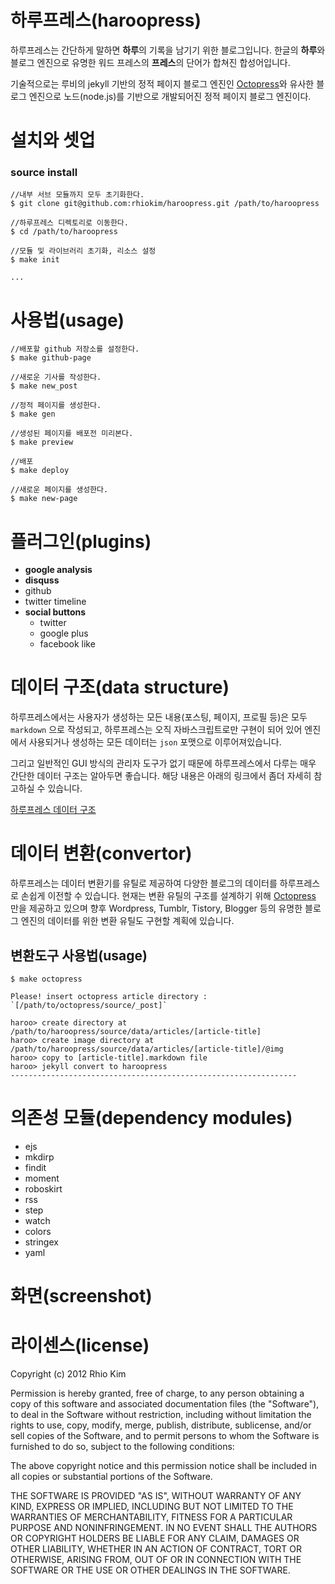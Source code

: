 # 하루프레스(haroopress) 
하루프레스는 간단하게 말하면 **하루**의 기록을 남기기 위한 블로그입니다. 한글의 **하루**와 블로그 엔진으로 유명한 워드 프레스의 **프레스**의 단어가 합쳐진 합성어입니다.

기술적으로는 루비의 jekyll 기반의 정적 페이지 블로그 엔진인 [Octopress](http://octopress.org)와 유사한 블로그 엔진으로 노드(node.js)를 기반으로 개발되어진 정적 페이지 블로그 엔진이다.


# 설치와 셋업

### source install
```
//내부 서브 모듈까지 모두 초기화한다.
$ git clone git@github.com:rhiokim/haroopress.git /path/to/haroopress

//하루프레스 디렉토리로 이동한다.
$ cd /path/to/haroopress

//모듈 및 라이브러리 초기화, 리소스 설정
$ make init

... 

```

# 사용법(usage)

```
//배포할 github 저장소를 설정한다.
$ make github-page

//새로운 기사를 작성한다.
$ make new_post

//정적 페이지를 생성한다.
$ make gen

//생성된 페이지를 배포전 미리본다.
$ make preview

//배포
$ make deploy

//새로운 페이지를 생성한다.
$ make new-page
```

# 플러그인(plugins)

* **google analysis**
* **disquss**
* github
* twitter timeline
* **social buttons**
    - twitter
    - google plus
    - facebook like

# 데이터 구조(data structure) 
하루프레스에서는 사용자가 생성하는 모든 내용(포스팅, 페이지, 프로필 등)은 모두 `markdown` 으로 작성되고, 하루프레스는 오직 자바스크립트로만 구현이 되어 있어 엔진에서 사용되거나 생성하는 모든 데이터는 `json` 포맷으로 이루어져있습니다. 

그리고 일반적인 GUI 방식의 관리자 도구가 없기 때문에 하루프레스에서 다루는 매우 간단한 데이터 구조는 알아두면 좋습니다.
해당 내용은 아래의 링크에서 좀더 자세히 참고하실 수 있습니다.

[하루프레스 데이터 구조](https://github.com/rhiokim/haroopress/wiki/%EB%8D%B0%EC%9D%B4%ED%84%B0-%ED%8F%AC%EB%A7%B7)

# 데이터 변환(convertor)
하루프레스는 데이터 변환기를 유틸로 제공하여 다양한 블로그의 데이터를 하루프레스로 손쉽게 이전할 수 있습니다.
현재는 변환 유틸의 구조를 설계하기 위해 [Octopress](http://octopress.org) 만을 제공하고 있으며 향후 Wordpress, Tumblr, Tistory, Blogger 등의 유명한 블로그 엔진의 데이터를 위한 변환 유틸도 구현할 계획에 있습니다.

## 변환도구 사용법(usage)

```
$ make octopress

Please! insert octopress article directory : `[/path/to/octopress/source/_post]`

haroo> create directory at /path/to/haroopress/source/data/articles/[article-title]
haroo> create image directory at /path/to/haroopress/source/data/articles/[article-title]/@img
haroo> copy to [article-title].markdown file
haroo> jekyll convert to haroopress
----------------------------------------------------------------
```

# 의존성 모듈(dependency modules)
* ejs
* mkdirp
* findit
* moment
* roboskirt
* rss
* step
* watch
* colors
* stringex
* yaml

# 화면(screenshot)


# 라이센스(license)
Copyright (c) 2012 Rhio Kim

Permission is hereby granted, free of charge, to any person obtaining a copy of this software and associated documentation files (the "Software"), to deal in the Software without restriction, including without limitation the rights to use, copy, modify, merge, publish, distribute, sublicense, and/or sell copies of the Software, and to permit persons to whom the Software is furnished to do so, subject to the following conditions:

The above copyright notice and this permission notice shall be included in all copies or substantial portions of the Software.

THE SOFTWARE IS PROVIDED "AS IS", WITHOUT WARRANTY OF ANY KIND, EXPRESS OR IMPLIED, INCLUDING BUT NOT LIMITED TO THE WARRANTIES OF MERCHANTABILITY, FITNESS FOR A PARTICULAR PURPOSE AND NONINFRINGEMENT. IN NO EVENT SHALL THE AUTHORS OR COPYRIGHT HOLDERS BE LIABLE FOR ANY CLAIM, DAMAGES OR OTHER LIABILITY, WHETHER IN AN ACTION OF CONTRACT, TORT OR OTHERWISE, ARISING FROM, OUT OF OR IN CONNECTION WITH THE SOFTWARE OR THE USE OR OTHER DEALINGS IN THE SOFTWARE.
